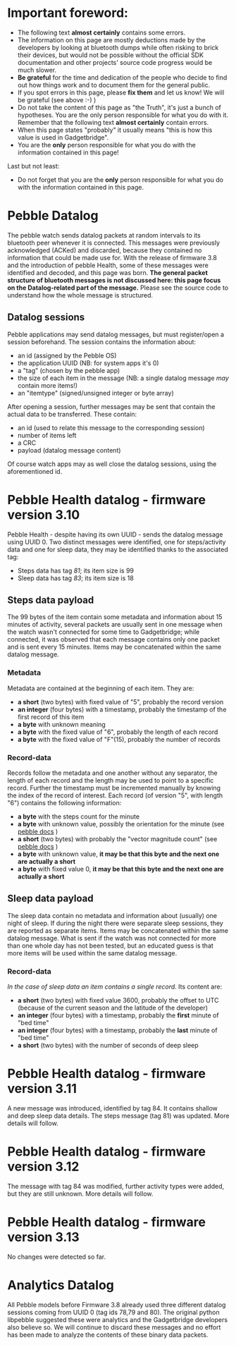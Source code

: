 # Important foreword:
* The following text __almost certainly__ contains some errors.
* The information on this page are mostly deductions made by the developers by looking at bluetooth dumps while often risking to brick their devices, but would not be possible without the official SDK documentation and other projects' source code progress would be much slower.
* __Be grateful__ for the time and dedication of the people who decide to find out how things work and to document them for the general public.
* If you spot errors in this page, please __fix them__ and let us know! We will be grateful (see above :-) )
* Do not take the content of this page as "the Truth", it's just a bunch of hypotheses. You are the only person responsible for what you do with it. Remember that the following text __almost certainly__ contain errors.
* When this page states "probably" it usually means "this is how this value is used in Gadgetbridge".
* You are the __only__ person responsible for what you do with the information contained in this page!

Last but not least:
* Do not forget that you are the __only__ person responsible for what you do with the information contained in this page.

# Pebble Datalog

The pebble watch sends datalog packets at random intervals to its bluetooth peer whenever it is connected. This messages were previously acknowledged (ACKed) and discarded, because they contained no information that could be made use for. With the release of firmware 3.8 and the introduction of pebble Health, some of these messages were identified and decoded, and this page was born. __The general packet structure of bluetooth messages is not discussed here: this page focus on the Datalog-related part of the message.__ Please see the source code to understand how the whole message is structured.

## Datalog sessions

Pebble applications may send datalog messages, but must register/open a session beforehand. The session contains the information about:
* an id (assigned by the Pebble OS)
* the application UUID (NB: for system apps it's 0)
* a "tag" (chosen by the pebble app)
* the size of each item in the message (NB: a single datalog message *may* contain more items!)
* an "itemtype" (signed/unsigned integer or byte array)

After opening a session, further messages may be sent that contain the actual data to be transferred. These contain:
* an id (used to relate this message to the corresponding session)
* number of items left
* a CRC
* payload (datalog message content)

Of course watch apps may as well close the datalog sessions, using the aforementioned id.

# Pebble Health datalog - firmware version 3.10

Pebble Health - despite having its own UUID - sends the datalog message using UUID 0. Two distinct messages were identified, one for steps/activity data and one for sleep data, they may be identified thanks to the associated tag:
* Steps data has tag _81_; its item size is 99
* Sleep data has tag _83_; its item size is 18

## Steps data payload

The 99 bytes of the item contain some metadata and information about 15 minutes of activity, several packets are usually sent in one message when the watch wasn't connected for some time to Gadgetbridge; while connected, it was observed that each message contains only one packet and is sent every 15 minutes. Items may be concatenated within the same datalog message.

### Metadata

Metadata are contained at the beginning of each item. They are:
* __a short__ (two bytes) with fixed value of "5", probably the record version
* __an integer__ (four bytes) with a timestamp, probably the timestamp of the first record of this item
* __a byte__ with unknown meaning
* __a byte__ with the fixed value of "6", probably the length of each record
* __a byte__ with the fixed value of "F"(15), probably the number of records

### Record-data

Records follow the metadata and one another without any separator, the length of each record and the length may be used to point to a specific record. Further the timestamp must be incremented manually by knowing the index of the record of interest. Each record (of version "5", with length "6") contains the following information:
* __a byte__ with the steps count for the minute
* __a byte__ with unknown value, possibly the orientation for the minute (see [pebble docs](https://developer.pebble.com/docs/c/Foundation/Event_Service/HealthService/#HealthMinuteData) )
* __a short__ (two bytes) with probably the "vector magnitude count" (see [pebble docs](https://developer.pebble.com/docs/c/Foundation/Event_Service/HealthService/#HealthMinuteData) )
* __a byte__ with unknown value, __it may be that this byte and the next one are actually a short__
* __a byte__ with fixed value 0, __it may be that this byte and the next one are actually a short__

## Sleep data payload

The sleep data contain no metadata and information about (usually) one night of sleep. If during the night there were separate sleep sessions, they are reported as separate items. Items may be concatenated within the same datalog message. What is sent if the watch was not connected for more than one whole day has not been tested, but an educated guess is that more items will be used within the same datalog message. 

### Record-data

_In the case of sleep data an item contains a single record._ Its content are:
* __a short__ (two bytes) with fixed value 3600, probably the offset to UTC (because of the current season and the latitude of the developer)
* __an integer__ (four bytes) with a timestamp, probably the __first__ minute of "bed time"
* __an integer__ (four bytes) with a timestamp, probably the __last__ minute of "bed time"
* __a short__ (two bytes) with the number of seconds of deep sleep

# Pebble Health datalog - firmware version 3.11
A new message was introduced, identified by tag 84. It contains shallow and deep sleep data details.
The steps message (tag 81) was updated.
More details will follow.

# Pebble Health datalog - firmware version 3.12
The message with tag 84 was modified, further activity types were added, but they are still unknown. 
More details will follow.

# Pebble Health datalog - firmware version 3.13
No changes were detected so far.

# Analytics Datalog
All Pebble models before Firmware 3.8 already used three different datalog sessions coming from UUID 0 (tag ids 78,79 and 80). The original python libpebble suggested these were analytics and the Gadgetbridge developers also believe so. We will continue to discard these messages and no effort has been made to analyze the contents of these binary data packets.